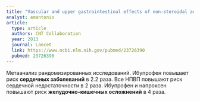```yaml
---
title: "Vascular and upper gastrointestinal effects of non-steroidal anti-inflammatory drugs: meta-analyses of individual participant data from randomised trials"
analyst: amantonio
article:
  type: article
  authors: CNT Collaboration
  year: 2013
  journal: Lancet
  link: https://www.ncbi.nlm.nih.gov/pubmed/23726390
  pubmed: 23726390
---
```


Метаанализ рандомизированных исследований. Ибупрофен повышает риск **сердечных заболеваний** в 2.2 раза. Все НПВП повышают риск сердечной недостаточности в 2 раза. Ибупрофен и напроксен повышают риск **желудочно-кишечных осложнений** в 4 раза.
